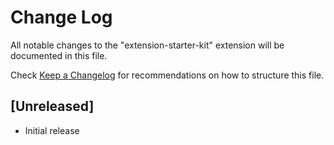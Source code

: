 # Change Log

All notable changes to the "extension-starter-kit" extension will be documented in this file.

Check [Keep a Changelog](http://keepachangelog.com/) for recommendations on how to structure this file.

## [Unreleased]

- Initial release